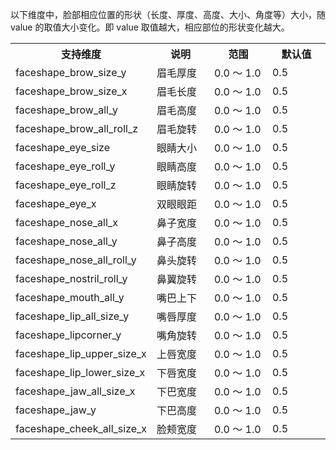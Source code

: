 <div class="mk-hint">

以下维度中，脸部相应位置的形状（长度、厚度、高度、大小、角度等）大小，随 value 的取值大小变化。即 value 取值越大，相应部位的形状变化越大。
</div>

<table>
  <colgroup>
    <col width="40%">
    <col width="20%">
    <col width="20%">
    <col width="20%">
  </colgroup>
<tbody><tr>
<th>支持维度</th>
<th>说明</th>
<th>范围</th>
<th>默认值</th>
</tr>
<tr>
<td>faceshape_brow_size_y</td>
<td>眉毛厚度</td>
<td>0.0 ～ 1.0</td>
<td>0.5</td>
</tr>
<tr>
<td>faceshape_brow_size_x</td>
<td>眉毛长度</td>
<td>0.0 ～ 1.0</td>
<td>0.5</td>
</tr>
<tr>
<td>faceshape_brow_all_y</td>
<td>眉毛高度</td>
<td>0.0 ～ 1.0</td>
<td>0.5</td>
</tr>
<tr>
<td>faceshape_brow_all_roll_z</td>
<td>眉毛旋转</td>
<td>0.0 ～ 1.0</td>
<td>0.5</td>
</tr>
<tr>
<td>faceshape_eye_size</td>
<td>眼睛大小</td>
<td>0.0 ～ 1.0</td>
<td>0.5</td>
</tr>
<tr>
<td>faceshape_eye_roll_y</td>
<td>眼睛高度</td>
<td>0.0 ～ 1.0</td>
<td>0.5</td>
</tr>
<tr>
<td>faceshape_eye_roll_z</td>
<td>眼睛旋转</td>
<td>0.0 ～ 1.0</td>
<td>0.5</td>
</tr>
<tr>
<td>faceshape_eye_x</td>
<td>双眼眼距</td>
<td>0.0 ～ 1.0</td>
<td>0.5</td>
</tr>
<tr>
<td>faceshape_nose_all_x</td>
<td>鼻子宽度</td>
<td>0.0 ～ 1.0</td>
<td>0.5</td>
</tr>
<tr>
<td>faceshape_nose_all_y</td>
<td>鼻子高度</td>
<td>0.0 ～ 1.0</td>
<td>0.5</td>
</tr>
<tr>
<td>faceshape_nose_all_roll_y</td>
<td>鼻头旋转</td>
<td>0.0 ～ 1.0</td>
<td>0.5</td>
</tr>
<tr>
<td>faceshape_nostril_roll_y</td>
<td>鼻翼旋转</td>
<td>0.0 ～ 1.0</td>
<td>0.5</td>
</tr>
<tr>
<td>faceshape_mouth_all_y</td>
<td>嘴巴上下</td>
<td>0.0 ～ 1.0</td>
<td>0.5</td>
</tr>
<tr>
<td>faceshape_lip_all_size_y</td>
<td>嘴唇厚度</td>
<td>0.0 ～ 1.0</td>
<td>0.5</td>
</tr>
<tr>
<td>faceshape_lipcorner_y</td>
<td>嘴角旋转</td>
<td>0.0 ～ 1.0</td>
<td>0.5</td>
</tr>
<tr>
<td>faceshape_lip_upper_size_x</td>
<td>上唇宽度</td>
<td>0.0 ～ 1.0</td>
<td>0.5</td>
</tr>
<tr>
<td>faceshape_lip_lower_size_x</td>
<td>下唇宽度</td>
<td>0.0 ～ 1.0</td>
<td>0.5</td>
</tr>
<tr>
<td>faceshape_jaw_all_size_x</td>
<td>下巴宽度</td>
<td>0.0 ～ 1.0</td>
<td>0.5</td>
</tr>
<tr>
<td>faceshape_jaw_y</td>
<td>下巴高度</td>
<td>0.0 ～ 1.0</td>
<td>0.5</td>
</tr>
<tr>
<td>faceshape_cheek_all_size_x</td>
<td>脸颊宽度</td>
<td>0.0 ～ 1.0</td>
<td>0.5</td>
</tr>
</tbody></table>








